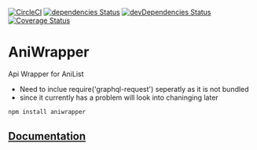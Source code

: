 [![CircleCI](https://circleci.com/gh/bote795/AniWrapper.svg?style=shield&circle-token=ce2f33360f50fe15289d265ebcbdf06f32f21360)](https://circleci.com/gh/bote795/AniWrapper)
[![dependencies Status](https://david-dm.org/bote795/AniWrapper/status.svg)](https://david-dm.org/bote795/AniWrapper)
[![devDependencies Status](https://david-dm.org/bote795/AniWrapper/dev-status.svg)](https://david-dm.org/bote795/AniWrapper?type=dev)
[![Coverage Status](https://coveralls.io/repos/github/bote795/AniWrapper/badge.svg?branch=master)](https://coveralls.io/github/bote795/AniWrapper?branch=master)
# AniWrapper
Api Wrapper for AniList

* Need to inclue require('graphql-request') seperatly as it is not bundled
* since it currently has a problem will look into chaninging later
 ```sh
npm install aniwrapper
```

## [Documentation](http://nicolasbotello.com/AniWrapper/)
